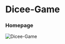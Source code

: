 # Dicee-Game

### Homepage
![Dicee-Game](https://user-images.githubusercontent.com/78266403/169400535-412bc10e-d272-41dd-8d1f-67a2563b9d11.png)
